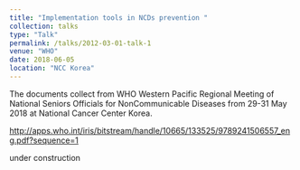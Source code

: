 ```yaml
---
title: "Implementation tools in NCDs prevention "
collection: talks
type: "Talk"
permalink: /talks/2012-03-01-talk-1
venue: "WHO"
date: 2018-06-05
location: "NCC Korea"
---
```


The documents collect from WHO Western Pacific Regional Meeting of National Seniors Officials for NonCommunicable Diseases from 29-31 May 2018 at National Cancer Center Korea.


http://apps.who.int/iris/bitstream/handle/10665/133525/9789241506557_eng.pdf?sequence=1

under construction
